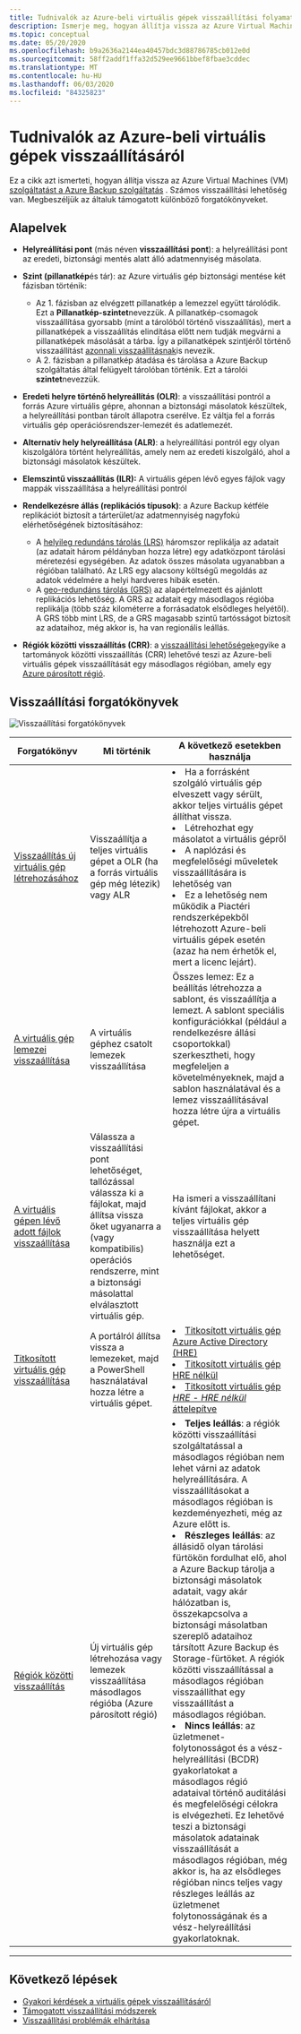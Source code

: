 ```yaml
---
title: Tudnivalók az Azure-beli virtuális gépek visszaállítási folyamatáról
description: Ismerje meg, hogyan állítja vissza az Azure Virtual Machines szolgáltatást a Azure Backup szolgáltatás
ms.topic: conceptual
ms.date: 05/20/2020
ms.openlocfilehash: b9a2636a2144ea40457bdc3d88786785cb012e0d
ms.sourcegitcommit: 58ff2addf1ffa32d529ee9661bbef8fbae3cddec
ms.translationtype: MT
ms.contentlocale: hu-HU
ms.lasthandoff: 06/03/2020
ms.locfileid: "84325823"
---
```

# <a name="about-azure-vm-restore"></a>Tudnivalók az Azure-beli virtuális gépek visszaállításáról

Ez a cikk azt ismerteti, hogyan állítja vissza az Azure Virtual Machines (VM) [szolgáltatást a Azure Backup szolgáltatás](https://docs.microsoft.com/azure/backup/backup-overview) . Számos visszaállítási lehetőség van. Megbeszéljük az általuk támogatott különböző forgatókönyveket.

## <a name="concepts"></a>Alapelvek

- **Helyreállítási pont** (más néven **visszaállítási pont**): a helyreállítási pont az eredeti, biztonsági mentés alatt álló adatmennyiség másolata.

- **Szint (pillanatkép**és tár): az Azure virtuális gép biztonsági mentése két fázisban történik:

  - Az 1. fázisban az elvégzett pillanatkép a lemezzel együtt tárolódik. Ezt a **Pillanatkép-szintet**nevezzük. A pillanatkép-csomagok visszaállítása gyorsabb (mint a tárolóból történő visszaállítás), mert a pillanatképek a visszaállítás elindítása előtt nem tudják megvárni a pillanatképek másolását a tárba. Így a pillanatképek szintjéről történő visszaállítást [azonnali visszaállításnak](https://docs.microsoft.com/azure/backup/backup-instant-restore-capability)is nevezik.
  - A 2. fázisban a pillanatkép átadása és tárolása a Azure Backup szolgáltatás által felügyelt tárolóban történik. Ezt a tárolói **szintet**nevezzük.

- **Eredeti helyre történő helyreállítás (OLR)**: a visszaállítási pontról a forrás Azure virtuális gépre, ahonnan a biztonsági másolatok készültek, a helyreállítási pontban tárolt állapotra cserélve. Ez váltja fel a forrás virtuális gép operációsrendszer-lemezét és adatlemezét.

- **Alternatív hely helyreállítása (ALR)**: a helyreállítási pontról egy olyan kiszolgálóra történt helyreállítás, amely nem az eredeti kiszolgáló, ahol a biztonsági másolatok készültek.

- **Elemszintű visszaállítás (ILR):** A virtuális gépen lévő egyes fájlok vagy mappák visszaállítása a helyreállítási pontról

- **Rendelkezésre állás (replikációs típusok)**: a Azure Backup kétféle replikációt biztosít a tárterület/az adatmennyiség nagyfokú elérhetőségének biztosításához:
  - A [helyileg redundáns tárolás (LRS)](../storage/common/storage-redundancy-lrs.md) háromszor replikálja az adatait (az adatait három példányban hozza létre) egy adatközpont tárolási méretezési egységében. Az adatok összes másolata ugyanabban a régióban található. Az LRS egy alacsony költségű megoldás az adatok védelmére a helyi hardveres hibák esetén.
  - A [geo-redundáns tárolás (GRS)](../storage/common/storage-redundancy-grs.md) az alapértelmezett és ajánlott replikációs lehetőség. A GRS az adatait egy másodlagos régióba replikálja (több száz kilométerre a forrásadatok elsődleges helyétől). A GRS több mint LRS, de a GRS magasabb szintű tartósságot biztosít az adataihoz, még akkor is, ha van regionális leállás.

- **Régiók közötti visszaállítás (CRR)**: a [visszaállítási lehetőségek](https://docs.microsoft.com/azure/backup/backup-azure-arm-restore-vms#restore-options)egyike a tartományok közötti visszaállítás (CRR) lehetővé teszi az Azure-beli virtuális gépek visszaállítását egy másodlagos régióban, amely egy [Azure párosított régió](https://docs.microsoft.com/azure/best-practices-availability-paired-regions#what-are-paired-regions).

## <a name="restore-scenarios"></a>Visszaállítási forgatókönyvek

![Visszaállítási forgatókönyvek ](./media/about-azure-vm-restore/recovery-scenarios.png)

| **Forgatókönyv**                                                 | **Mi történik**                                             | **A következő esetekben használja**                                              |
| ------------------------------------------------------------ | ------------------------------------------------------------ | ------------------------------------------------------------ |
| [Visszaállítás új virtuális gép létrehozásához](https://docs.microsoft.com/azure/backup/backup-azure-arm-restore-vms) | Visszaállítja a teljes virtuális gépet a OLR (ha a forrás virtuális gép még létezik) vagy ALR | <li> Ha a forrásként szolgáló virtuális gép elveszett vagy sérült, akkor teljes virtuális gépet állíthat vissza.  <li> Létrehozhat egy másolatot a virtuális gépről  <li> A naplózási és megfelelőségi műveletek visszaállítására is lehetőség van  <li> Ez a lehetőség nem működik a Piactéri rendszerképekből létrehozott Azure-beli virtuális gépek esetén (azaz ha nem érhetők el, mert a licenc lejárt). |
| [A virtuális gép lemezei visszaállítása](https://docs.microsoft.com/azure/backup/backup-azure-arm-restore-vms#restore-disks) | A virtuális géphez csatolt lemezek visszaállítása                             |  Összes lemez: Ez a beállítás létrehozza a sablont, és visszaállítja a lemezt. A sablont speciális konfigurációkkal (például a rendelkezésre állási csoportokkal) szerkesztheti, hogy megfeleljen a követelményeknek, majd a sablon használatával és a lemez visszaállításával hozza létre újra a virtuális gépet. |
| [A virtuális gépen lévő adott fájlok visszaállítása](https://docs.microsoft.com/azure/backup/backup-azure-restore-files-from-vm) | Válassza a visszaállítási pont lehetőséget, tallózással válassza ki a fájlokat, majd állítsa vissza őket ugyanarra a (vagy kompatibilis) operációs rendszerre, mint a biztonsági másolattal elválasztott virtuális gép. |  Ha ismeri a visszaállítani kívánt fájlokat, akkor a teljes virtuális gép visszaállítása helyett használja ezt a lehetőséget. |
| [Titkosított virtuális gép visszaállítása](https://docs.microsoft.com/azure/backup/backup-azure-vms-encryption) | A portálról állítsa vissza a lemezeket, majd a PowerShell használatával hozza létre a virtuális gépet. | <li> [Titkosított virtuális gép Azure Active Directory (HRE)](https://docs.microsoft.com/azure/virtual-machines/windows/disk-encryption-windows-aad)  <li> [Titkosított virtuális gép HRE nélkül](https://docs.microsoft.com/azure/virtual-machines/windows/disk-encryption-windows) <li> [Titkosított virtuális gép *HRE* - *HRE nélkül* áttelepítve](https://docs.microsoft.com/azure/virtual-machines/windows/disk-encryption-faq#can-i-migrate-vms-that-were-encrypted-with-an-azure-ad-app-to-encryption-without-an-azure-ad-app) |
| [Régiók közötti visszaállítás](https://docs.microsoft.com/azure/backup/backup-azure-arm-restore-vms#cross-region-restore) | Új virtuális gép létrehozása vagy lemezek visszaállítása másodlagos régióba (Azure párosított régió) | <li> **Teljes leállás**: a régiók közötti visszaállítási szolgáltatással a másodlagos régióban nem lehet várni az adatok helyreállítására. A visszaállításokat a másodlagos régióban is kezdeményezheti, még az Azure előtt is. <li> **Részleges leállás**: az állásidő olyan tárolási fürtökön fordulhat elő, ahol a Azure Backup tárolja a biztonsági másolatok adatait, vagy akár hálózatban is, összekapcsolva a biztonsági másolatban szereplő adataihoz társított Azure Backup és Storage-fürtöket. A régiók közötti visszaállítással a másodlagos régióban visszaállíthat egy visszaállítást a másodlagos régióban. <li> **Nincs leállás**: az üzletmenet-folytonosságot és a vész-helyreállítási (BCDR) gyakorlatokat a másodlagos régió adataival történő auditálási és megfelelőségi célokra is elvégezheti. Ez lehetővé teszi a biztonsági másolatok adatainak visszaállítását a másodlagos régióban, még akkor is, ha az elsődleges régióban nincs teljes vagy részleges leállás az üzletmenet folytonosságának és a vész-helyreállítási gyakorlatoknak.  |

------





## <a name="next-steps"></a>Következő lépések

- [Gyakori kérdések a virtuális gépek visszaállításáról](https://docs.microsoft.com/azure/backup/backup-azure-vm-backup-faq#restore)
- [Támogatott visszaállítási módszerek](https://docs.microsoft.com/azure/backup/backup-support-matrix-iaas#supported-restore-methods)
- [Visszaállítási problémák elhárítása](https://docs.microsoft.com/azure/backup/backup-azure-vms-troubleshoot#restore)

